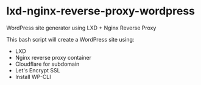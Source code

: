 # lxd-nginx-reverse-proxy-wordpress
WordPress site generator using LXD + Nginx Reverse Proxy

This bash script will create a WordPress site using:

- LXD
- Nginx reverse proxy container
- Cloudflare for subdomain
- Let's Encrypt SSL
- Install WP-CLI
